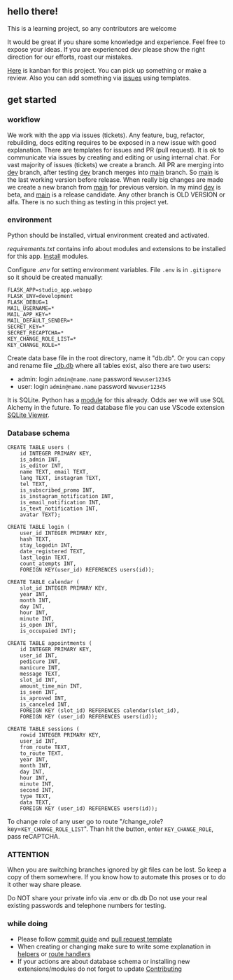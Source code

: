 ## hello there!

This is a learning project, so any contributors are welcome

It would be great if you share some knowledge and experience.
Feel free to expose your ideas.
If you are experienced dev please show the right direction for our efforts, roast our mistakes.

[Here](https://github.com/users/cootook/projects/1/views/1) is kanban for this project.
You can pick up something or make a review. Also you can add something via [issues](https://github.com/cootook/project/issues) using templates.

## get started
### workflow
We work with the app via issues (tickets). Any feature, bug, refactor, rebuilding, docs editing requires to be exposed in a new issue with good explanation. There are templates for issues and PR (pull request). It is ok to communicate via issues by creating and editing or using internal chat.
For vast majority of issues (tickets) we create a branch. 
All PR are merging into [dev](https://github.com/cootook/project/tree/dev) branch, after testing [dev](https://github.com/cootook/project/tree/dev) branch merges into [main](https://github.com/cootook/project/tree/main) branch. So [main](https://github.com/cootook/project/tree/main) is the last working version before release. 
When really big changes are made we create a new branch from [main](https://github.com/cootook/project/tree/main) for previous version. 
In my mind [dev](https://github.com/cootook/project/tree/dev) is beta, and [main](https://github.com/cootook/project/tree/main) is a release candidate. Any other branch is OLD VERSION or alfa.
There is no such thing as testing in this project yet. 
### environment
Python should be installed, virtual environment created and activated.

*requirements.txt* contains info about modules and extensions to be installed for this app.
[Install](https://packaging.python.org/en/latest/guides/installing-using-pip-and-virtual-environments/#using-a-requirements-file) modules.

Configure *.env* for setting environment variables. File ```.env``` is in ```.gitignore``` so it should be created manually:
```
FLASK_APP=studio_app.webapp
FLASK_ENV=development
FLASK_DEBUG=1
MAIL_USERNAME=*
MAIL_APP_KEY=*
MAIL_DEFAULT_SENDER=*
SECRET_KEY=*
SECRET_RECAPTCHA=*
KEY_CHANGE_ROLE_LIST=*
KEY_CHANGE_ROLE=*
```

Create data base file in the root directory, name it "db.db". Or you can copy and rename file [_db.db](/docs/files/_db.db) where all tables exist, also there are two users:
* admin: login ```admin@name.name``` password ```Newuser12345```
* user: login ```admin@name.name``` password ```Newuser12345```

It is SQLite. Python has a [module](https://docs.python.org/3/library/sqlite3.html) for this already. Odds aer we will use SQL Alchemy in the future.
To read database file you can use VScode extension [SQLite Viewer](https://marketplace.visualstudio.com/items?itemName=qwtel.sqlite-viewer).

### Database schema

```
CREATE TABLE users (
    id INTEGER PRIMARY KEY, 
    is_admin INT, 
    is_editor INT, 
    name TEXT, email TEXT, 
    lang TEXT, instagram TEXT, 
    tel TEXT, 
    is_subscribed_promo INT, 
    is_instagram_notification INT, 
    is_email_notification INT, 
    is_text_notification INT, 
    avatar TEXT);
```

```
CREATE TABLE login (
    user_id INTEGER PRIMARY KEY, 
    hash TEXT, 
    stay_logedin INT, 
    date_registered TEXT, 
    last_login TEXT, 
    count_atempts INT, 
    FOREIGN KEY(user_id) REFERENCES users(id));
```

```
CREATE TABLE calendar (
    slot_id INTEGER PRIMARY KEY, 
    year INT, 
    month INT, 
    day INT, 
    hour INT, 
    minute INT, 
    is_open INT, 
    is_occupaied INT);
```

```
CREATE TABLE appointments (
    id INTEGER PRIMARY KEY, 
    user_id INT, 
    pedicure INT, 
    manicure INT, 
    message TEXT, 
    slot_id INT, 
    amount_time_min INT, 
    is_seen INT, 
    is_aproved INT, 
    is_canceled INT, 
    FOREIGN KEY (slot_id) REFERENCES calendar(slot_id), 
    FOREIGN KEY (user_id) REFERENCES users(id));
``` 

```
CREATE TABLE sessions (
    rowid INTEGER PRIMARY KEY, 
    user_id INT, 
    from_route TEXT, 
    to_route TEXT,  
    year INT, 
    month INT, 
    day INT, 
    hour INT, 
    minute INT, 
    second INT, 
    type TEXT, 
    data TEXT, 
    FOREIGN KEY (user_id) REFERENCES users(id));
```

To change role of any user go to route "/change_role?key=```KEY_CHANGE_ROLE_LIST```". Than hit the button, enter ```KEY_CHANGE_ROLE```, pass reCAPTCHA.


### **ATTENTION**
When you are switching branches ignored by git files can be lost. So keep a copy of them somewhere. If you know how to automate this proses or to do it other way share please.

Do NOT share your private info via .env or db.db Do not use your real existing passwords and telephone numbers for testing.

### while doing
* Please follow [commit guide](/docs/commit_message_format.md) and [pull request template](/docs/pull_request_template.md)
* When creating or changing make sure to write some explanation in [helpers](/docs/helpers_functions.md) or [route handlers](/docs/route_handlers.md)
* If your actions are about database schema or installing new extensions/modules do not forget to update [Contributing](contributing.md) 